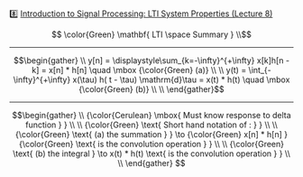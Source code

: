:eight: [Introduction to Signal Processing: LTI System Properties (Lecture 8)](https://youtu.be/V2mz6R4yrwc)


```math
   \color{Green} \mathbf{ LTI \space Summary  } \\
```

---

```math
\begin{gather}
    \\
    y[n] = \displaystyle\sum_{k=-\infty}^{+\infty} x[k]h[n - k] = x[n] * h[n] \quad \mbox  {\color{Green} (a)} \\
    \\
    y(t) = \int_{-\infty}^{+\infty} x(\tau) h( t - \tau) \mathrm{d}\tau = x(t) * h(t) \quad \mbox  {\color{Green} (b)} \\
    \\
\end{gather}
```
---
```math
\begin{gather}
    \\
    {\color{Cerulean} \mbox{ Must know response to delta function } } \\
    \\
    {\color{Green} \text{ Short hand notation of : } } \\
    \\
    {\color{Green} \text{ (a) the summation } } \to {\color{Green} x[n] * h[n] }  {\color{Green} \text{ is the convolution operation  }  } \\
    \\
    {\color{Green} \text{ (b) the integral }  \to x(t) * h(t) \text{ is the convolution operation  }  } \\
    \\
\end{gather}        
```
